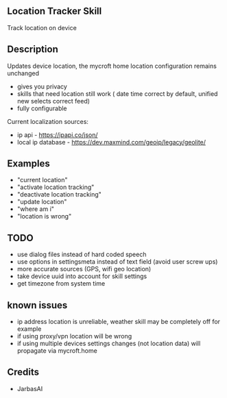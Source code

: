 ## Location Tracker Skill

Track location on device

## Description

Updates device location, the mycroft home location configuration remains
unchanged

* gives you privacy
* skills that need location still work ( date time correct by default, unified new selects correct feed)
* fully configurable

Current localization sources:

* ip api - https://ipapi.co/json/
* local ip database - https://dev.maxmind.com/geoip/legacy/geolite/

## Examples

* "current location"
* "activate location tracking"
* "deactivate location tracking"
* "update location"
* "where am i"
* "location is wrong"

## TODO

* use dialog files instead of hard coded speech
* use options in settingsmeta instead of text field (avoid user screw ups)
* more accurate sources (GPS, wifi geo location)
* take device uuid into account for skill settings
* get timezone from system time


## known issues

* ip address location is unreliable, weather skill may be completely off for example
* if using proxy/vpn location will be wrong
* if using multiple devices settings changes (not location data) will propagate via mycroft.home


## Credits

* JarbasAI
